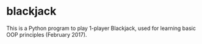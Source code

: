 # blackjack
This is a Python program to play 1-player Blackjack, used for learning basic OOP principles (February 2017).
